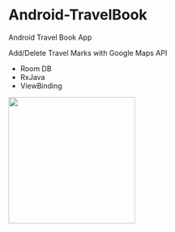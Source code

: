 # Android-TravelBook

Android Travel Book App 

Add/Delete Travel Marks with Google Maps API

- Room DB
- RxJava
- ViewBinding

<img src="https://user-images.githubusercontent.com/41263850/132055694-49e0a0e9-6751-44fc-8dfd-5246a48ec901.png" width="250">


